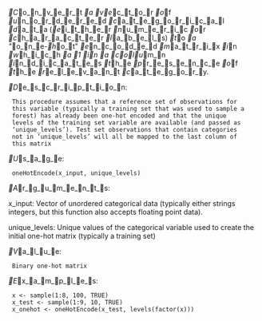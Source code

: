 _C_o_n_v_e_r_t _a _v_e_c_t_o_r _o_f _u_n_o_r_d_e_r_e_d _c_a_t_e_g_o_r_i_c_a_l _d_a_t_a (_e_i_t_h_e_r _n_u_m_e_r_i_c _o_r
_c_h_a_r_a_c_t_e_r _l_a_b_e_l_s) _t_o _a "_o_n_e-_h_o_t" _e_n_c_o_d_e_d _m_a_t_r_i_x _i_n _w_h_i_c_h _a _1 _i_n _a
_c_o_l_u_m_n _i_n_d_i_c_a_t_e_s _t_h_e _p_r_e_s_e_n_c_e _o_f _t_h_e _r_e_l_e_v_a_n_t _c_a_t_e_g_o_r_y.

_D_e_s_c_r_i_p_t_i_o_n:

     This procedure assumes that a reference set of observations for
     this variable (typically a training set that was used to sample a
     forest) has already been one-hot encoded and that the unique
     levels of the training set variable are available (and passed as
     ‘unique_levels’). Test set observations that contain categories
     not in ‘unique_levels’ will all be mapped to the last column of
     this matrix

_U_s_a_g_e:

     oneHotEncode(x_input, unique_levels)
     
_A_r_g_u_m_e_n_t_s:

 x_input: Vector of unordered categorical data (typically either
          strings integers, but this function also accepts floating
          point data).

unique_levels: Unique values of the categorical variable used to create
          the initial one-hot matrix (typically a training set)

_V_a_l_u_e:

     Binary one-hot matrix

_E_x_a_m_p_l_e_s:

     x <- sample(1:8, 100, TRUE)
     x_test <- sample(1:9, 10, TRUE)
     x_onehot <- oneHotEncode(x_test, levels(factor(x)))
     
